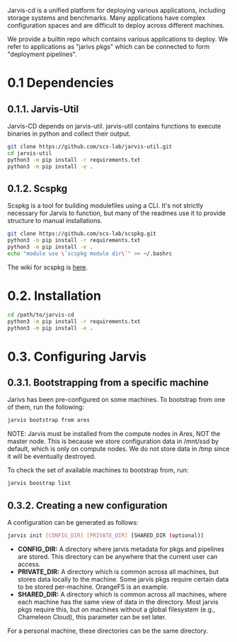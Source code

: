 Jarvis-cd is a unified platform for deploying various applications, including
storage systems and benchmarks. Many applications have complex configuration
spaces and are difficult to deploy across different machines.

We provide a builtin repo which contains various applications to deploy.
We refer to applications as "jarivs pkgs" which can be connected to form
"deployment pipelines".

# 0.1 Dependencies

## 0.1.1. Jarvis-Util
Jarvis-CD depends on jarvis-util. jarvis-util contains functions to execute
binaries in python and collect their output.

```bash
git clone https://github.com/scs-lab/jarvis-util.git
cd jarvis-util
python3 -m pip install -r requirements.txt
python3 -m pip install -e .
```

## 0.1.2. Scspkg

Scspkg is a tool for building modulefiles using a CLI. It's not strictly
necessary for Jarvis to function, but many of the readmes use it to provide
structure to manual installations.

```bash
git clone https://github.com/scs-lab/scspkg.git
python3 -m pip install -r requirements.txt
python3 -m pip install -e .
echo "module use \`scspkg module dir\`" >> ~/.bashrc
```

The wiki for scspkg is [here](https://github.com/scs-lab/scspkg.git).

# 0.2. Installation

```bash
cd /path/to/jarvis-cd
python3 -m pip install -r requirements.txt
python3 -m pip install -e .
```

# 0.3. Configuring Jarvis

## 0.3.1. Bootstrapping from a specific machine

Jarivs has been pre-configured on some machines. To bootstrap from
one of them, run the following:

```bash
jarvis bootstrap from ares
```

NOTE: Jarvis must be installed from the compute nodes in Ares, NOT the master node. This is because we store configuration data in /mnt/ssd by default, which is only on compute nodes. We do not store data in /tmp since it will be eventually destroyed.

To check the set of available machines to bootstrap from, run:
```bash
jarvis boostrap list
```

## 0.3.2. Creating a new configuration

A configuration can be generated as follows:
```bash
jarvis init [CONFIG_DIR] [PRIVATE_DIR] [SHARED_DIR (optional)]
```

* **CONFIG_DIR:** A directory where jarvis metadata for pkgs and pipelines
are stored. This directory can be anywhere that the current user can access.
* **PRIVATE_DIR:** A directory which is common across all machines, but
stores data locally to the machine. Some jarvis pkgs require certain data to
be stored per-machine. OrangeFS is an example.
* **SHARED_DIR:** A directory which is common across all machines, where
each machine has the same view of data in the directory. Most jarvis pkgs
require this, but on machines without a global filesystem (e.g., Chameleon Cloud),
this parameter can be set later.

For a personal machine, these directories can be the same directory.
